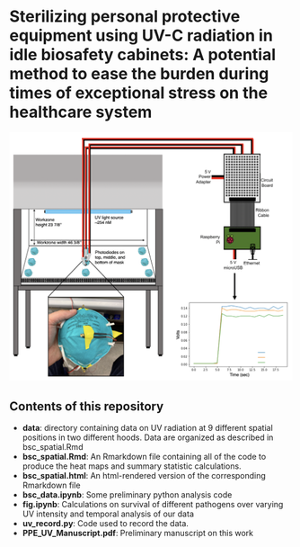 # Sterilizing personal protective equipment using UV-C radiation in idle biosafety cabinets: A potential method to ease the burden during times of exceptional stress on the healthcare system

![Schematic of our methods](methods.png)

## Contents of this repository

- **data**: directory containing data on UV radiation at 9 different spatial positions in two different hoods. Data are organized as described in bsc_spatial.Rmd
- **bsc_spatial.Rmd**: An Rmarkdown file containing all of the code to produce the heat maps and summary statistic calculations.
- **bsc_spatial.html**: An html-rendered version of the corresponding Rmarkdown file
- **bsc_data.ipynb**: Some preliminary python analysis code
- **fig.ipynb**: Calculations on survival of different pathogens over varying UV intensity and temporal analysis of our data
- **uv_record.py**: Code used to record the data.
- **PPE_UV_Manuscript.pdf**: Preliminary manuscript on this work
